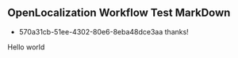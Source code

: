 ## OpenLocalization Workflow Test MarkDown
* 570a31cb-51ee-4302-80e6-8eba48dce3aa 
thanks!

Hello world
